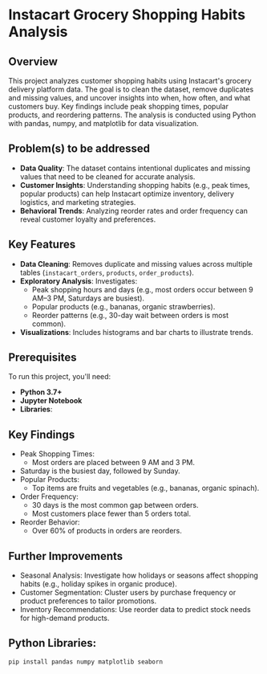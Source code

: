 # Instacart Grocery Shopping Habits Analysis

## Overview
This project analyzes customer shopping habits using Instacart's grocery delivery platform data. The goal is to clean the dataset, remove duplicates and missing values, and uncover insights into when, how often, and what customers buy. Key findings include peak shopping times, popular products, and reordering patterns. The analysis is conducted using Python with pandas, numpy, and matplotlib for data visualization.

## Problem(s) to be addressed
- **Data Quality**: The dataset contains intentional duplicates and missing values that need to be cleaned for accurate analysis.
- **Customer Insights**: Understanding shopping habits (e.g., peak times, popular products) can help Instacart optimize inventory, delivery logistics, and marketing strategies.
- **Behavioral Trends**: Analyzing reorder rates and order frequency can reveal customer loyalty and preferences.

## Key Features
- **Data Cleaning**: Removes duplicate and missing values across multiple tables (`instacart_orders`, `products`, `order_products`).
- **Exploratory Analysis**: Investigates:
  - Peak shopping hours and days (e.g., most orders occur between 9 AM–3 PM, Saturdays are busiest).
  - Popular products (e.g., bananas, organic strawberries).
  - Reorder patterns (e.g., 30-day wait between orders is most common).
- **Visualizations**: Includes histograms and bar charts to illustrate trends.

## Prerequisites
To run this project, you'll need:
- **Python 3.7+**
- **Jupyter Notebook**
- **Libraries**:

## Key Findings
- Peak Shopping Times:
    - Most orders are placed between 9 AM and 3 PM.
-   Saturday is the busiest day, followed by Sunday.
- Popular Products:
    - Top items are fruits and vegetables (e.g., bananas, organic spinach).
- Order Frequency:
    - 30 days is the most common gap between orders.
    - Most customers place fewer than 5 orders total.
- Reorder Behavior:
    - Over 60% of products in orders are reorders.

## Further Improvements
- Seasonal Analysis: Investigate how holidays or seasons affect shopping habits (e.g., holiday spikes in organic produce).
- Customer Segmentation: Cluster users by purchase frequency or product preferences to tailor promotions.
- Inventory Recommendations: Use reorder data to predict stock needs for high-demand products.

## Python Libraries:
  ```bash
  pip install pandas numpy matplotlib seaborn